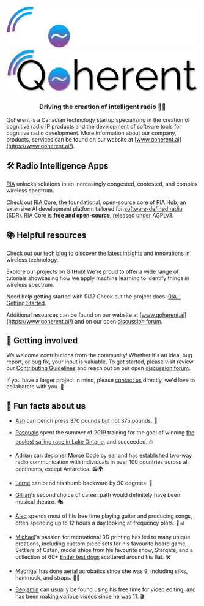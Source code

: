 <h2 align="center">
  <br>
  <img src="https://github.com/qoherent/.github/blob/main/profile/qoherent-white.png#gh-dark-mode-only" alt="Qoherent" width="500">
  <img src="https://github.com/qoherent/.github/blob/main/profile/qoherent-dark.png#gh-light-mode-only" alt="Qoherent" width="500">
</h2>

<h3 align="center">Driving the creation of intelligent radio 📡🚀</h3>

Qoherent is a Canadian technology startup specializing in the creation of cognitive radio IP products and the 
development of software tools for cognitive radio development. More information about our company, 
products, services can be found on our website at [www.qoherent.ai](https://www.qoherent.ai/).


## 🛠️ Radio Intelligence Apps

[RIA](https://www.qoherent.ai/radiointelligenceapps-project/) unlocks solutions in an increasingly congested, contested, and complex wireless spectrum. 

Check out [RIA Core](https://github.com/qoherent/ria), the foundational, open-source core of [RIA Hub](https://riahub.ai/), an extensive AI development 
platform tailored for [software-defined radio](https://en.wikipedia.org/wiki/Software-defined_radio) (SDR). RIA Core is **free and open-source**, released under AGPLv3.


## 📚 Helpful resources

Check out our [tech blog](https://www.qoherent.ai/categories/tech-blog/) to discover the latest insights and innovations in wireless technology.

Explore our projects on GitHub! We're proud to offer a wide range of tutorials showcasing how we apply machine 
learning to identify things in wireless spectrum.

Need help getting started with RIA? Check out the project docs: [RIA - Getting Started](https://radiointelligence.io/intro/getting_started.html).

Additional resources can be found on our website at [www.qoherent.ai](https://www.qoherent.ai/) and on our open [discussion forum](https://github.com/qoherent/ria/discussions).


## 🤝 Getting involved

We welcome contributions from the community! Whether it's an idea, bug report, or bug fix, your input is valuable. 
To get started, please visit review our [Contributing Guidelines](https://github.com/qoherent/ria/blob/main/.github/CONTRIBUTING.md) and reach out on our open 
[discussion forum](https://github.com/qoherent/ria/discussions/categories/general).

If you have a larger project in mind, please [contact us](https://www.qoherent.ai/contact/) directly, we'd love to collaborate with you. 🚀


## 🍿 Fun facts about us

- [Ash](https://github.com/abeigi) can bench press 370 pounds but not 375 pounds. 🦾

- [Pasquale](https://github.com/pasquale8120) spent the summer of 2019 training for the goal of winning [the coolest sailing race in Lake Ontario](https://www.loor.ca/susan-hood-trophy-race), and succeeded. ⛵ 

- [Adrian](https://github.com/adrian-qoherent) can decipher Morse Code by ear and has established two-way radio communication with individuals in over 
100 countries across all continents, except Antarctica. 📻🌍

- [Lorne](https://github.com/lswersk) can bend his thumb backward by 90 degrees. 📐

- [Gillian](https://github.com/fordg1)'s second choice of career path would definitely have been musical theatre. 🎭

- [Alec](https://github.com/Alec1234567) spends most of his free time playing guitar and producing songs, often spending up to 12 hours a day looking 
at frequency plots. 🎸📊

- [Michael](https://github.com/mrl280)'s passion for recreational 3D printing has led to many unique creations, including custom piece sets for 
his favourite board game, Settlers of Catan, model ships from his favourite show, Stargate, and a collection of 60+ 
[Ender test dogs](https://www.youtube.com/watch?v=SvMynpk_WqQ) scattered around his flat. 🛠️

- [Madrigal](https://github.com/MadrigalDW) has done aerial acrobatics since she was 9, including silks, hammock, and straps. 🤸‍♀️

- [Benjamin](https://github.com/benChinnery) can usually be found using his free time for video editing, and has been making various videos since he was 11.  🎬

